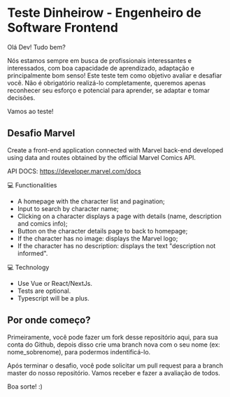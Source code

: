 # Teste Dinheirow - Engenheiro de Software Frontend

Olá Dev! Tudo bem?

Nós estamos sempre em busca de profissionais interessantes e interessados, com boa capacidade de aprendizado, adaptação e principalmente bom senso!
Este teste tem como objetivo avaliar e desafiar você. Não é obrigatório realizá-lo completamente, queremos apenas reconhecer seu esforço e potencial para aprender, se adaptar e tomar decisões.

Vamos ao teste!

## Desafio Marvel

Create a front-end application connected with Marvel back-end developed using data and routes obtained by the official Marvel Comics API.

API DOCS: https://developer.marvel.com/docs 

💻 Functionalities
- A homepage with the character list and pagination;
- Input to search by character name;
- Clicking on a character displays a page with details (name, description and comics info);
- Button on the character details page to back to homepage;
- If the character has no image: displays the Marvel logo;
- If the character has no description: displays the text "description not informed".

💻 Technology
- Use Vue or React/NextJs.
- Tests are optional.
- Typescript will be a plus.

## Por onde começo?
Primeiramente, você pode fazer um fork desse repositório aqui, para sua conta do Github, depois disso crie uma branch nova com o seu nome (ex: nome_sobrenome), para podermos indentificá-lo.

Após terminar o desafio, você pode solicitar um pull request para a branch master do nosso repositório. Vamos receber e fazer a avaliação de todos.

Boa sorte! :)
